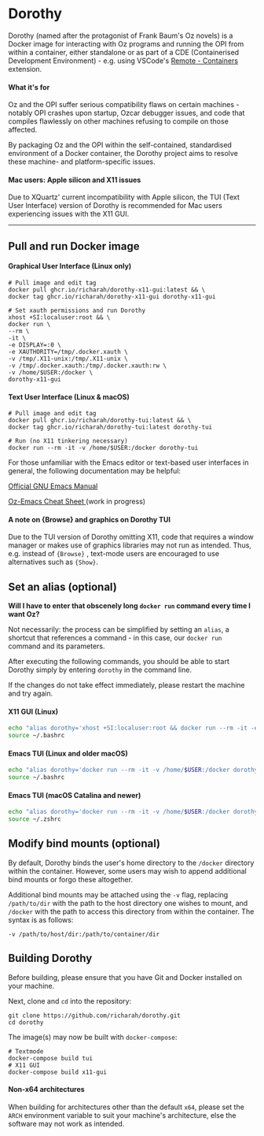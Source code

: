 # Dorothy
Dorothy (named after the protagonist of Frank Baum's Oz novels) is a Docker image for interacting with Oz programs and running the OPI from within a container, either standalone or as part of a CDE (Containerised Development Environment) - e.g. using VSCode's [Remote - Containers](https://code.visualstudio.com/docs/remote/containers) extension.

#### What it's for

Oz and the OPI suffer serious compatibility flaws on certain machines - notably OPI crashes upon startup, Ozcar debugger issues, and code that compiles flawlessly on other machines refusing to compile on those affected.

By packaging Oz and the OPI within the self-contained, standardised environment of a Docker container, the Dorothy project aims to resolve these machine- and platform-specific issues.

#### Mac users: Apple silicon and X11 issues

Due to XQuartz' current incompatibility with Apple silicon, the TUI (Text User Interface) version of Dorothy is recommended for Mac users experiencing issues with the X11 GUI.

---

## Pull and run Docker image

#### Graphical User Interface (Linux only)

```
# Pull image and edit tag
docker pull ghcr.io/richarah/dorothy-x11-gui:latest && \
docker tag ghcr.io/richarah/dorothy-x11-gui dorothy-x11-gui

# Set xauth permissions and run Dorothy
xhost +SI:localuser:root && \
docker run \
--rm \
-it \
-e DISPLAY=:0 \
-e XAUTHORITY=/tmp/.docker.xauth \
-v /tmp/.X11-unix:/tmp/.X11-unix \
-v /tmp/.docker.xauth:/tmp/.docker.xauth:rw \
-v /home/$USER:/docker \
dorothy-x11-gui
```

#### Text User Interface (Linux & macOS)
```
# Pull image and edit tag
docker pull ghcr.io/richarah/dorothy-tui:latest && \
docker tag ghcr.io/richarah/dorothy-tui:latest dorothy-tui

# Run (no X11 tinkering necessary)
docker run --rm -it -v /home/$USER:/docker dorothy-tui
```

For those unfamiliar with the Emacs editor or text-based user interfaces in general, the following documentation may be helpful:

[Official GNU Emacs Manual](https://www.gnu.org/software/emacs/manual/emacs.html)

[Oz-Emacs Cheat Sheet ](https://github.com/richarah/oz-tui-cheat-sheet) (work in progress)

#### A note on {Browse} and graphics on Dorothy TUI

Due to the TUI version of Dorothy omitting X11, code that requires a window manager or makes use of graphics libraries may not run as intended. Thus, e.g. instead of `{Browse}` , text-mode users are encouraged to use alternatives such as `{Show}`.



## Set an alias (optional)

**Will I have to enter that obscenely long `docker run` command every time I want Oz?**

Not necessarily: the process can be simplified by setting an `alias`, a shortcut that references a command - in this case, our `docker run` command and its parameters.

After executing the following commands, you should be able to start Dorothy simply by entering `dorothy` in the command line.

If the changes do not take effect immediately, please restart the machine and try again.

#### X11 GUI (Linux)

```bash
echo "alias dorothy='xhost +SI:localuser:root && docker run --rm -it -e DISPLAY=:0 -e XAUTHORITY=/tmp/.docker.xauth -v /tmp/.X11-unix:/tmp/.X11-unix -v /tmp/.docker.xauth:/tmp/.docker.xauth:rw -v /home/$USER:/docker dorothy-x11-gui'" >> ~/.bashrc
source ~/.bashrc
```

#### Emacs TUI (Linux and older macOS)

```bash
echo "alias dorothy='docker run --rm -it -v /home/$USER:/docker dorothy-tui'" >> ~/.bashrc
source ~/.bashrc
```

#### Emacs TUI (macOS Catalina and newer)

```bash
echo "alias dorothy='docker run --rm -it -v /home/$USER:/docker dorothy-tui'" >> ~/.zshrc
source ~/.zshrc
```

## Modify bind mounts (optional)

By default, Dorothy binds the user's home directory to the `/docker` directory within the container. However, some users may wish to append additional bind mounts or forgo these altogether.

Additional bind mounts may be attached using the `-v` flag, replacing `/path/to/dir` with the path to the host directory one wishes to mount, and `/docker` with the path to access this directory from within the container.
The syntax is as follows:

```
-v /path/to/host/dir:/path/to/container/dir
```

## 

## Building Dorothy

Before building, please ensure that you have Git and Docker installed on your machine.

Next, clone and `cd` into the repository:

```
git clone https://github.com/richarah/dorothy.git
cd dorothy
```
The image(s) may now be built with `docker-compose`:
```
# Textmode
docker-compose build tui
# X11 GUI
docker-compose build x11-gui
```
#### Non-x64 architectures
When building for architectures other than the default `x64`, please set the `ARCH` environment variable to suit your machine's architecture, else the software may not work as intended.

